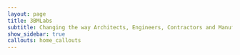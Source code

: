 ```yaml
---
layout: page
title: 3BMLabs
subtitle: Changing the way Architects, Engineers, Contractors and Manufacturers design and build building
show_sidebar: true
callouts: home_callouts
---
```

